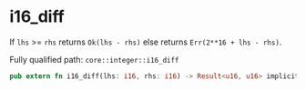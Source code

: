 # i16_diff

If `lhs` >= `rhs` returns `Ok(lhs - rhs)` else returns `Err(2**16 + lhs - rhs)`.

Fully qualified path: `core::integer::i16_diff`

```rust
pub extern fn i16_diff(lhs: i16, rhs: i16) -> Result<u16, u16> implicits(RangeCheck) nopanic;
```

